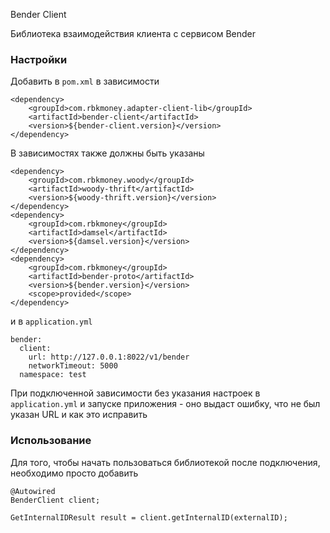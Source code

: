 Bender Client

Библиотека взаимодействия клиента с сервисом Bender

### Настройки

Добавить в `pom.xml` в зависимости

```
<dependency>
    <groupId>com.rbkmoney.adapter-client-lib</groupId>
    <artifactId>bender-client</artifactId>
    <version>${bender-client.version}</version>
</dependency>
```

В зависимостях также должны быть указаны
```
<dependency>
    <groupId>com.rbkmoney.woody</groupId>
    <artifactId>woody-thrift</artifactId>
    <version>${woody-thrift.version}</version>
</dependency>
<dependency>
    <groupId>com.rbkmoney</groupId>
    <artifactId>damsel</artifactId>
    <version>${damsel.version}</version>
</dependency>
<dependency>
    <groupId>com.rbkmoney</groupId>
    <artifactId>bender-proto</artifactId>
    <version>${bender.version}</version>
    <scope>provided</scope>
</dependency>
```

и в `application.yml`

```
bender:
  client:
    url: http://127.0.0.1:8022/v1/bender
    networkTimeout: 5000
  namespace: test
```

При подключенной зависимости без указания настроек в `application.yml` и запуске приложения - оно выдаст ошибку, что не был указан URL и как это исправить

### Использование

Для того, чтобы начать пользоваться библиотекой после подключения, необходимо просто добавить

```
@Autowired
BenderClient client;

GetInternalIDResult result = client.getInternalID(externalID);
```
